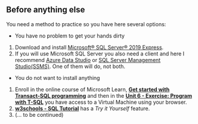 ## Before anything else
You need a method to practice so you have here several options:
- You have no problem to get your hands dirty
1. Download and install [Microsoft® SQL Server® 2019 Express](https://www.microsoft.com/en-us/download/details.aspx?id=101064).
2. If you will use Microsoft SQL Server you also need a client and here I recommend [Azure Data Studio](https://docs.microsoft.com/en-us/sql/azure-data-studio/download-azure-data-studio) or [SQL Server Management Studio(SSMS)](https://docs.microsoft.com/en-us/sql/ssms/download-sql-server-management-studio-ssms). One of them will do, not both.
- You do not want to install anything
1. Enroll in the online course of Microsoft Learn, [**Get started with Transact-SQL programming**](https://docs.microsoft.com/en-us/training/modules/get-started-transact-sql-programming/) and then in the [**Unit 6 - Exercise: Program with T-SQL**](https://docs.microsoft.com/en-us/training/modules/get-started-transact-sql-programming/6-exercise-program-transact-sql) you have access to a Virtual Machine using your browser.
2. [**w3schools - SQL Tutorial**](https://www.w3schools.com/sql/default.asp) has a *Try it Yourself* feature.
3. (... to be continued)
